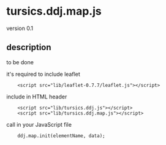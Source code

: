 # tursics.ddj.map.js

version 0.1

## description

to be done

it's required to include leaflet
```
	<script src="lib/leaflet-0.7.7/leaflet.js"></script>
```

include in HTML header
```
	<script src="lib/tursics.ddj.js"></script>
	<script src="lib/tursics.ddj.map.js"></script>
```


call in your JavaScript file
```
	ddj.map.init(elementName, data);
```
